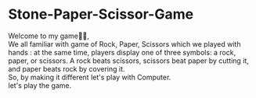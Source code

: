 # Stone-Paper-Scissor-Game
Welcome to my game🙋‍♀️, 
<br>
We all familiar with game of Rock, Paper, Scissors which we played with hands : at the same time, players display one of three symbols: a rock, paper, or scissors. A rock beats scissors, scissors beat paper by cutting it, and paper beats rock by covering it.
<br>
So, by making it different let's play with Computer.
<br>
let's play the game.
